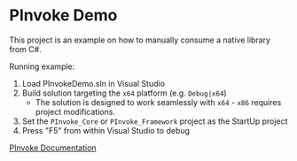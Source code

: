 # PInvoke Demo

This project is an example on how to manually consume a native library from C#.

Running example:

1) Load PInvokeDemo.sln in Visual Studio
1) Build solution targeting the `x64` platform (e.g. `Debug|x64`)
    * The solution is designed to work seamlessly with `x64` - `x86` requires project modifications.
1) Set the `PInvoke_Core` or `PInvoke_Framework` project as the StartUp project
1) Press "F5" from within Visual Studio to debug

[PInvoke Documentation](https://docs.microsoft.com/en-us/cpp/dotnet/using-explicit-pinvoke-in-cpp-dllimport-attribute)